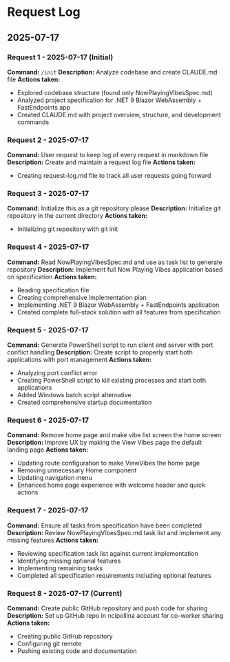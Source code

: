 # Request Log

## 2025-07-17

### Request 1 - 2025-07-17 (Initial)
**Command:** `/init`
**Description:** Analyze codebase and create CLAUDE.md file
**Actions taken:**
- Explored codebase structure (found only NowPlayingVibesSpec.md)
- Analyzed project specification for .NET 9 Blazor WebAssembly + FastEndpoints app
- Created CLAUDE.md with project overview, structure, and development commands

### Request 2 - 2025-07-17
**Command:** User request to keep log of every request in markdown file
**Description:** Create and maintain a request log file
**Actions taken:**
- Creating request-log.md file to track all user requests going forward

### Request 3 - 2025-07-17
**Command:** Initialize this as a git repository please
**Description:** Initialize git repository in the current directory
**Actions taken:**
- Initializing git repository with git init

### Request 4 - 2025-07-17
**Command:** Read NowPlayingVibesSpec.md and use as task list to generate repository
**Description:** Implement full Now Playing Vibes application based on specification
**Actions taken:**
- Reading specification file
- Creating comprehensive implementation plan
- Implementing .NET 9 Blazor WebAssembly + FastEndpoints application
- Created complete full-stack solution with all features from specification

### Request 5 - 2025-07-17
**Command:** Generate PowerShell script to run client and server with port conflict handling
**Description:** Create script to properly start both applications with port management
**Actions taken:**
- Analyzing port conflict error
- Creating PowerShell script to kill existing processes and start both applications
- Added Windows batch script alternative
- Created comprehensive startup documentation

### Request 6 - 2025-07-17
**Command:** Remove home page and make vibe list screen the home screen
**Description:** Improve UX by making the View Vibes page the default landing page
**Actions taken:**
- Updating route configuration to make ViewVibes the home page
- Removing unnecessary Home component
- Updating navigation menu
- Enhanced home page experience with welcome header and quick actions

### Request 7 - 2025-07-17
**Command:** Ensure all tasks from specification have been completed
**Description:** Review NowPlayingVibesSpec.md task list and implement any missing features
**Actions taken:**
- Reviewing specification task list against current implementation
- Identifying missing optional features
- Implementing remaining tasks
- Completed all specification requirements including optional features

### Request 8 - 2025-07-17 (Current)
**Command:** Create public GitHub repository and push code for sharing
**Description:** Set up GitHub repo in ncipollina account for co-worker sharing
**Actions taken:**
- Creating public GitHub repository
- Configuring git remote
- Pushing existing code and documentation